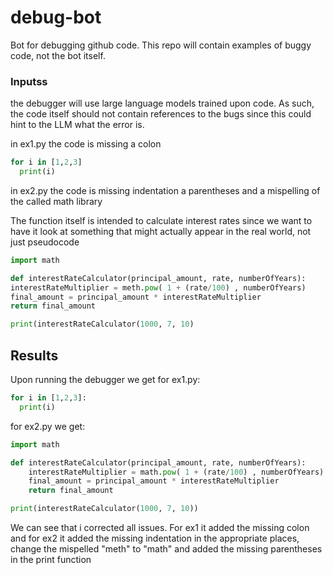 # debug-bot
Bot for debugging github code. This repo will contain examples of buggy code, not the bot itself.

### Inputss 
the debugger will use large language models trained upon code. As such, the code itself should not contain references to the bugs since this could hint to the LLM what the error is.

in ex1.py the code is missing a colon
```python
for i in [1,2,3]
  print(i)
```

in ex2.py the code is missing indentation a parentheses and a mispelling of the called math library

The function itself is intended to calculate interest rates since we want to have it look at something that might actually appear in the real world, not just pseudocode 

```python
import math 

def interestRateCalculator(principal_amount, rate, numberOfYears):
interestRateMultiplier = meth.pow( 1 + (rate/100) , numberOfYears) 
final_amount = principal_amount * interestRateMultiplier
return final_amount

print(interestRateCalculator(1000, 7, 10) 
```
## Results

Upon running the debugger we get for ex1.py:

```python
for i in [1,2,3]:
  print(i)
```

for ex2.py we get:
```python
import math 

def interestRateCalculator(principal_amount, rate, numberOfYears):
    interestRateMultiplier = math.pow( 1 + (rate/100) , numberOfYears) 
    final_amount = principal_amount * interestRateMultiplier
    return final_amount

print(interestRateCalculator(1000, 7, 10))
```

We can see that i corrected all issues. For ex1 it added the missing colon and for ex2 it added the missing indentation in the appropriate places, change the mispelled "meth" to "math" and added the missing parentheses in the print function 
